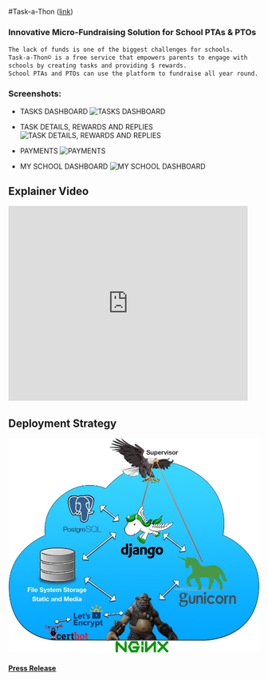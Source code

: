 #Task-a-Thon ([link](https://www.task-a-thon.com/))

### Innovative Micro-Fundraising Solution for School PTAs & PTOs

```
The lack of funds is one of the biggest challenges for schools. 
Task-a-Thon© is a free service that empowers parents to engage with schools by creating tasks and providing $ rewards. 
School PTAs and PTOs can use the platform to fundraise all year round.
```

### Screenshots:
- TASKS DASHBOARD
![TASKS DASHBOARD](https://www.task-a-thon.com/static/assets/img/press/pri-home.png)

- TASK DETAILS, REWARDS AND REPLIES
![TASK DETAILS, REWARDS AND REPLIES](https://www.task-a-thon.com/static/assets/img/press/pri-taskDetail.png)

- PAYMENTS
![PAYMENTS](https://www.task-a-thon.com/static/assets/img/press/pri-home.png)

- MY SCHOOL DASHBOARD
![MY SCHOOL DASHBOARD](https://www.task-a-thon.com/static/assets/img/press/pri-mySchool.png)

## Explainer Video
<iframe  title="Task-a-Thon Explainer" width="480" height="390" src="https://www.youtube.com/watch?v=KXZZHSzWric?autoplay=1" frameborder="0" allowfullscreen></iframe>

## Deployment Strategy
![Deployment](https://raw.githubusercontent.com/mohapsat/task-a-thon/master/draw/task-a-thon_deployment_strategy.jpg)

#### [Press Release](https://www.task-a-thon.com/press/)
